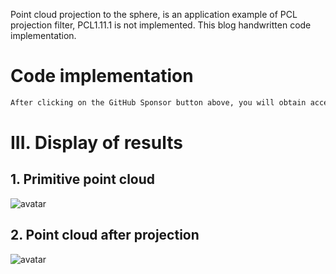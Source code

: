  Point cloud projection to the sphere, is an application example of PCL projection filter, PCL1.11.1 is not implemented. This blog handwritten code implementation. 

#  Code implementation 

  ```python  
After clicking on the GitHub Sponsor button above, you will obtain access permissions to my private code repository ( https://github.com/slowlon/my_code_bar ) to view this blog code. By searching the code number of this blog, you can find the code you need, code number is: 2024020309574271760
  ```  
#  III. Display of results 

##  1. Primitive point cloud 

 ![avatar]( dba2ac429b0d443aa3cfc018d9a3bb45.png) 

##  2. Point cloud after projection 

 ![avatar]( 522dd20229d44679a36b5109bedacdb6.png) 

